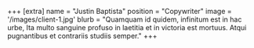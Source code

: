 +++
[extra]
name = "Justin Baptista"
position = "Copywriter"
image = '/images/client-1.jpg'
blurb = "Quamquam id quidem, infinitum est in hac urbe, Ita multo sanguine profuso in laetitia et in victoria est mortuus. Atqui pugnantibus et contrariis studiis semper."
+++
